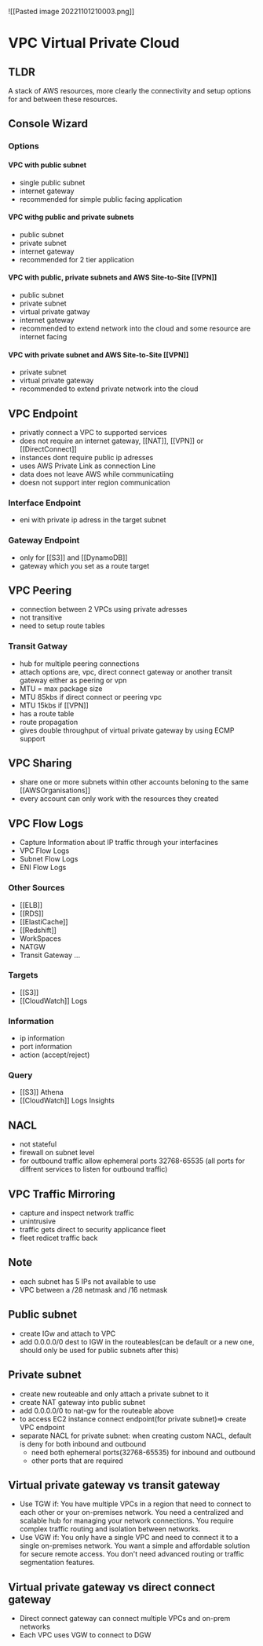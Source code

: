 ![[Pasted image 20221101210003.png]]
# VPC Virtual Private Cloud

## TLDR
A stack of AWS resources, more clearly the connectivity and setup options for and between these resources.

## Console Wizard

### Options

#### VPC with public subnet
- single public subnet
- internet gateway
- recommended for simple public facing application

#### VPC withg public and private subnets
- public subnet
- private subnet
- internet gateway
- recommended for 2 tier application

#### VPC with public, private subnets and AWS Site-to-Site [[VPN]]
- public subnet
- private subnet
- virtual private gatway
- internet gateway
- recommended to extend network into the cloud and some resource are internet facing

#### VPC with private subnet and AWS Site-to-Site [[VPN]]
- private subnet
- virtual private gateway
- recommended to extend private network into the cloud

## VPC Endpoint
- privatly connect a VPC to supported services 
- does not require an internet gateway, [[NAT]], [[VPN]] or [[DirectConnect]]
- instances dont require public ip adresses
- uses AWS Private Link as connection Line
- data does not leave AWS while communicatiing
- doesn not support inter region communication

### Interface Endpoint
- eni with private ip adress in the target subnet

### Gateway Endpoint
- only for [[S3]] and [[DynamoDB]]
- gateway which you set as a route target 

## VPC Peering
- connection between 2 VPCs using private adresses
- not transitive
- need to setup route tables

### Transit Gatway
- hub for multiple peering connections
- attach options are, vpc, direct connect gateway or another transit gateway either as peering or vpn
- MTU = max package size
- MTU 85kbs if direct connect or peering vpc
- MTU 15kbs if [[VPN]]
- has a route table
- route propagation
- gives double throughput of virtual private gateway by using ECMP support

## VPC Sharing
- share one or more subnets within other accounts beloning to the same [[AWSOrganisations]]
- every account can only work with the resources they created

## VPC Flow Logs
- Capture Information about IP traffic through your interfacines
- VPC Flow Logs
- Subnet Flow Logs
- ENI Flow Logs

### Other Sources
- [[ELB]]
- [[RDS]]
- [[ElastiCache]]
- [[Redshift]]
- WorkSpaces 
- NATGW
- Transit Gateway
...


### Targets
- [[S3]]
- [[CloudWatch]] Logs
### Information
- ip information
- port information
- action (accept/reject)

### Query
- [[S3]] Athena
- [[CloudWatch]] Logs Insights

## NACL
- not stateful
- firewall on subnet level
- for outbound traffic allow ephemeral ports 32768-65535 (all ports for diffrent services to listen for outbound traffic)

## VPC Traffic Mirroring
- capture and inspect network traffic
- unintrusive
- traffic gets direct to security applicance fleet
- fleet redicet traffic back

## Note
- each subnet has 5 IPs not available to use
- VPC between a /28 netmask and /16 netmask
## Public subnet
- create IGw and attach to VPC
- add 0.0.0.0/0 dest to IGW in the routeables(can be default or a new one, should only be used for public subnets after this)

## Private subnet
- create new routeable and only attach a private subnet to it
- create NAT gateway into public subnet
- add 0.0.0.0/0 to nat-gw for the routeable above
- to access EC2 instance connect endpoint(for private subnet)=> create VPC endpoint 
- separate NACL for private subnet: when creating custom NACL, default is deny for both inbound and outbound
  - need both ephemeral ports(32768-65535) for inbound and outbound
  - other ports that are required

## Virtual private gateway vs transit gateway
- Use TGW if:
You have multiple VPCs in a region that need to connect to each other or your on-premises network.
You need a centralized and scalable hub for managing your network connections.
You require complex traffic routing and isolation between networks.
- Use VGW if:
You only have a single VPC and need to connect it to a single on-premises network.
You want a simple and affordable solution for secure remote access.
You don't need advanced routing or traffic segmentation features.
## Virtual private gateway vs direct connect gateway
- Direct connect gateway can connect multiple VPCs and on-prem networks
- Each VPC uses VGW to connect to DGW